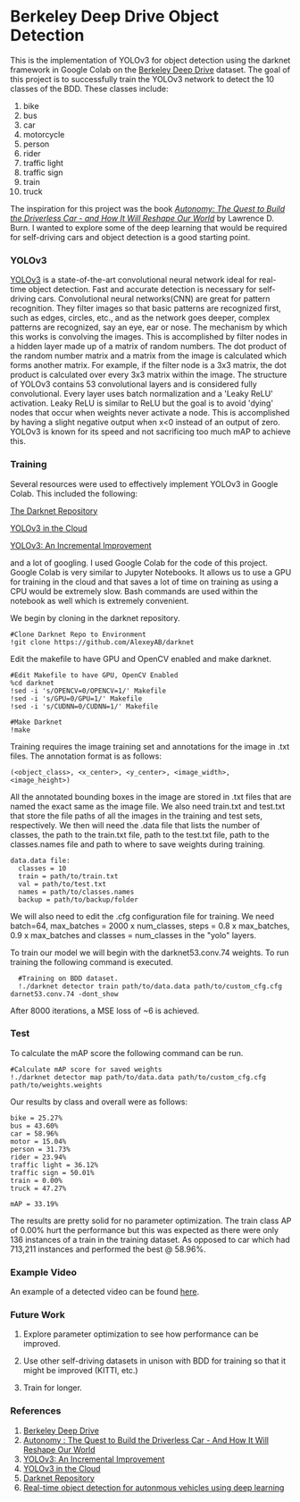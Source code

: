 # Berkeley Deep Drive Object Detection


This is the implementation of YOLOv3 for object detection using the darknet framework in Google Colab on the [Berkeley Deep Drive](https://bdd-data.berkeley.edu/) dataset. The goal of this project is to successfully train the YOLOv3 network to detect the 10 classes of the BDD. These classes include:
1. bike
2. bus
3. car
4. motorcycle
5. person
6. rider
7. traffic light
8. traffic sign
9. train
10. truck

The inspiration for this project was the book [*Autonomy: The Quest to Build the Driverless Car - and How It Will Reshape Our World*](https://www.amazon.com/Autonomy-Quest-Driverless-Car-Reshape/dp/0062661124) by Lawrence D. Burn. I wanted to explore some of the deep learning that would be required for self-driving cars and object detection is a good starting point. 

### YOLOv3
  [YOLOv3](https://pjreddie.com/darknet/yolo/) is a state-of-the-art convolutional neural network ideal for real-time object detection. Fast and accurate detection is necessary for self-driving cars. Convolutional neural networks(CNN) are great for pattern recognition. They filter images so that basic patterns are recognized first, such as edges, circles, etc., and as the network goes deeper, complex patterns are recognized, say an eye, ear or nose. The mechanism by which this works is convolving the images. This is accomplished by filter nodes in a hidden layer made up of a matrix of random numbers. The dot product of the random number matrix and a matrix from the image is calculated which forms another matrix. For example, if the filter node is a 3x3 matrix, the dot product is calculated over every 3x3 matrix within the image. 
  The structure of YOLOv3 contains 53 convolutional layers and is considered fully convolutional. Every layer uses batch normalization and a 'Leaky ReLU' activation. Leaky ReLU is similar to ReLU but the goal is to avoid 'dying' nodes that occur when weights never activate a node. This is accomplished by having a slight negative output when x<0 instead of an output of zero. YOLOv3 is known for its speed and not sacrificing too much mAP to achieve this. 
  
### Training
Several resources were used to effectively implement YOLOv3 in Google Colab. This included the following:
  
  [The Darknet Repository](https://github.com/AlexeyAB/darknet)
  
  [YOLOv3 in the Cloud](https://www.youtube.com/watch?v=10joRJt39Ns&t=2175s)
  
  [YOLOv3: An Incremental Improvement](https://pjreddie.com/media/files/papers/YOLOv3.pdf)
    
and a lot of googling. I used Google Colab for the code of this project. Google Colab is very similar to Jupyter Notebooks. It allows us to use a GPU for
training in the cloud and that saves a lot of time on training as using a CPU would be extremely slow. Bash commands are used within the notebook as well which is extremely convenient.
  
We begin by cloning in the darknet repository.

    #Clone Darknet Repo to Environment
    !git clone https://github.com/AlexeyAB/darknet

Edit the makefile to have GPU and OpenCV enabled and make darknet.

    #Edit Makefile to have GPU, OpenCV Enabled
    %cd darknet
    !sed -i 's/OPENCV=0/OPENCV=1/' Makefile
    !sed -i 's/GPU=0/GPU=1/' Makefile
    !sed -i 's/CUDNN=0/CUDNN=1/' Makefile
    
    #Make Darknet
    !make

Training requires the image training set and annotations for the image in .txt files. The annotation format is as follows:
    
    (<object_class>, <x_center>, <y_center>, <image_width>, <image_height>)

All the annotated bounding boxes in the image are stored in .txt files that are named the exact same as the image file. We also need train.txt and test.txt that store the file paths of all the images in the training and test sets, respectively. We then will need the .data file that lists the number of classes, the path to the train.txt file, path to the test.txt file, path to the classes.names file and path to where to save weights during training. 

    data.data file:
      classes = 10
      train = path/to/train.txt
      val = path/to/test.txt
      names = path/to/classes.names
      backup = path/to/backup/folder
      
We will also need to edit the .cfg configuration file for training. We need batch=64, max_batches = 2000 x num_classes, steps = 0.8 x max_batches, 0.9 x max_batches and classes = num_classes in the "yolo" layers. 

To train our model we will begin with the darknet53.conv.74 weights. To run training the following command is executed.

      #Training on BDD dataset.
      !./darknet detector train path/to/data.data path/to/custom_cfg.cfg darnet53.conv.74 -dont_show
      
After 8000 iterations, a MSE loss of ~6 is achieved. 

### Test

To calculate the mAP score the following command can be run.

    #Calculate mAP score for saved weights
    !./darknet detector map path/to/data.data path/to/custom_cfg.cfg path/to/weights.weights

Our results by class and overall were as follows:
    
    bike = 25.27%
    bus = 43.60%
    car = 58.96%
    motor = 15.04%
    person = 31.73%
    rider = 23.94%
    traffic light = 36.12%
    traffic sign = 50.01%
    train = 0.00%
    truck = 47.27%
    
    mAP = 33.19%
    
The results are pretty solid for no parameter optimization. The train class AP of 0.00% hurt the performance but this was expected as there were only 136 instances of a train in the training dataset. As opposed to car which had 713,211 instances and performed the best @ 58.96%.

### Example Video

An example of a detected video can be found [here](https://drive.google.com/file/d/1--sB-B52x4NEsir9XkJZKQeYIplMaQep/view?usp=sharing). 

### Future Work
1. Explore parameter optimization to see how performance can be improved.

2. Use other self-driving datasets in unison with BDD for training so that it might be improved (KITTI, etc.)

3. Train for longer. 

### References

1. [Berkeley Deep Drive](https://bdd-data.berkeley.edu/)
2. [Autonomy : The Quest to Build the Driverless Car - And How It Will Reshape Our World](https://www.amazon.com/Autonomy-Quest-Driverless-Car-Reshape/dp/0062661124)
3. [YOLOv3: An Incremental Improvement](https://pjreddie.com/media/files/papers/YOLOv3.pdf)
4. [YOLOv3 in the Cloud](https://www.youtube.com/watch?v=10joRJt39Ns&t=2175s)
5. [Darknet Repository](https://github.com/AlexeyAB/darknet)
6. [Real-time object detection for autonmous vehicles using deep learning](https://uu.diva-portal.org/smash/get/diva2:1356309/FULLTEXT01.pdf)
  
      
  
  
  
  
